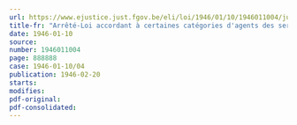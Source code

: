 ```yaml
---
url: https://www.ejustice.just.fgov.be/eli/loi/1946/01/10/1946011004/justel
title-fr: "Arrêté-Loi accordant à certaines catégories d'agents des services publics le bénéfice de l'aide au rééquipement ménager (abrogé par L 27-03-1951, art. 13)"
date: 1946-01-10
source:
number: 1946011004
page: 888888
case: 1946-01-10/04
publication: 1946-02-20
starts:
modifies:
pdf-original:
pdf-consolidated:
---
```


